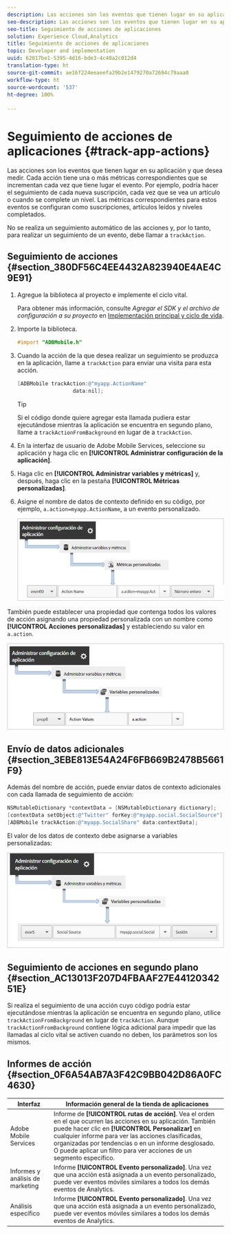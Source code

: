 ```yaml
---
description: Las acciones son los eventos que tienen lugar en su aplicación y que desea medir. Cada acción tiene una o más métricas correspondientes que se incrementan cada vez que tiene lugar el evento. Por ejemplo, podría hacer el seguimiento de cada nueva suscripción, cada vez que se vea un artículo o cuando se complete un nivel. Las métricas correspondientes para estos eventos se configuran como suscripciones, artículos leídos y niveles completados.
seo-description: Las acciones son los eventos que tienen lugar en su aplicación y que desea medir. Cada acción tiene una o más métricas correspondientes que se incrementan cada vez que tiene lugar el evento. Por ejemplo, podría hacer el seguimiento de cada nueva suscripción, cada vez que se vea un artículo o cuando se complete un nivel. Las métricas correspondientes para estos eventos se configuran como suscripciones, artículos leídos y niveles completados.
seo-title: Seguimiento de acciones de aplicaciones
solution: Experience Cloud,Analytics
title: Seguimiento de acciones de aplicaciones
topic: Developer and implementation
uuid: 62017be1-5395-4d16-bde3-4c40a2c012d4
translation-type: ht
source-git-commit: ae16f224eeaeefa29b2e1479270a72694c79aaa0
workflow-type: ht
source-wordcount: '537'
ht-degree: 100%

---
```



# Seguimiento de acciones de aplicaciones {#track-app-actions}

Las acciones son los eventos que tienen lugar en su aplicación y que desea medir. Cada acción tiene una o más métricas correspondientes que se incrementan cada vez que tiene lugar el evento. Por ejemplo, podría hacer el seguimiento de cada nueva suscripción, cada vez que se vea un artículo o cuando se complete un nivel. Las métricas correspondientes para estos eventos se configuran como suscripciones, artículos leídos y niveles completados.

No se realiza un seguimiento automático de las acciones y, por lo tanto, para realizar un seguimiento de un evento, debe llamar a `trackAction`.

## Seguimiento de acciones {#section_380DF56C4EE4432A823940E4AE4C9E91}

1. Agregue la biblioteca al proyecto e implemente el ciclo vital.

   Para obtener más información, consulte *Agregar el SDK y el archivo de configuración a su proyecto* en [Implementación principal y ciclo de vida](/help/ios/getting-started/dev-qs.md).
1. Importe la biblioteca.

   ```objective-c
   #import "ADBMobile.h"
   ```

1. Cuando la acción de la que desea realizar un seguimiento se produzca en la aplicación, llame a `trackAction` para enviar una visita para esta acción.

   ```objective-c
   [ADBMobile trackAction:@"myapp.ActionName"  
                     data:nil];
   ```

   >[!TIP]
   >
   >Si el código donde quiere agregar esta llamada pudiera estar ejecutándose mientras la aplicación se encuentra en segundo plano, llame a `trackActionFromBackground` en lugar de a `trackAction`.

1. En la interfaz de usuario de Adobe Mobile Services, seleccione su aplicación y haga clic en **[!UICONTROL Administrar configuración de la aplicación]**.

1. Haga clic en **[!UICONTROL Administrar variables y métricas]** y, después, haga clic en la pestaña **[!UICONTROL Métricas personalizadas]**.

1. Asigne el nombre de datos de contexto definido en su código, por ejemplo, `a.action=myapp.ActionName`, a un evento personalizado.

   ![](assets/map-event-context-data.png)

También puede establecer una propiedad que contenga todos los valores de acción asignando una propiedad personalizada con un nombre como **[!UICONTROL Acciones personalizadas]** y estableciendo su valor en `a.action`.

![](assets/map-custom-prop.png)

## Envío de datos adicionales {#section_3EBE813E54A24F6FB669B2478B5661F9}

Además del nombre de acción, puede enviar datos de contexto adicionales con cada llamada de seguimiento de acción:

```objective-c
NSMutableDictionary *contextData = [NSMutableDictionary dictionary]; 
[contextData setObject:@"Twitter" forKey:@"myapp.social.SocialSource"]; 
[ADBMobile trackAction:@"myapp.SocialShare" data:contextData];
```

El valor de los datos de contexto debe asignarse a variables personalizadas:

![](assets/map-variable-context-action.png)

## Seguimiento de acciones en segundo plano {#section_AC13013F207D4FBAAF27E4412034251E}

Si realiza el seguimiento de una acción cuyo código podría estar ejecutándose mientras la aplicación se encuentra en segundo plano, utilice `trackActionFromBackground` en lugar de `trackAction`. Aunque `trackActionFromBackground` contiene lógica adicional para impedir que las llamadas al ciclo vital se activen cuando no deben, los parámetros son los mismos.

## Informes de acción {#section_0F6A54AB7A3F42C9BB042D86A0FC4630}

| Interfaz | Información general de la tienda de aplicaciones |
|--- |--- |
| Adobe Mobile Services | Informe de **[!UICONTROL rutas de acción]**. Vea el orden en el que ocurren las acciones en su aplicación. También puede hacer clic en **[!UICONTROL Personalizar]** en cualquier informe para ver las acciones clasificadas, organizadas por tendencias o en un informe desglosado. O puede aplicar un filtro para ver acciones de un segmento específico. |
| Informes y análisis de marketing | Informe **[!UICONTROL Evento personalizado]**. Una vez que una acción está asignada a un evento personalizado, puede ver eventos móviles similares a todos los demás eventos de Analytics. |
| Análisis específico | Informe **[!UICONTROL Evento personalizado]**. Una vez que una acción está asignada a un evento personalizado, puede ver eventos móviles similares a todos los demás eventos de Analytics. |